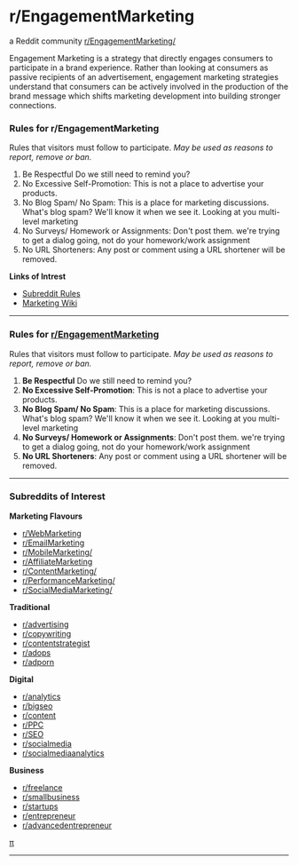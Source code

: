 # r/EngagementMarketing
a Reddit community [r/EngagementMarketing/](https://www.reddit.com/r/EngagementMarketing/)

Engagement Marketing is a strategy that directly engages consumers to participate in a brand experience. Rather than looking at consumers as passive recipients of an advertisement, engagement marketing strategies understand that consumers can be actively involved in the production of the brand message which shifts marketing development into building stronger connections.

### Rules for r/EngagementMarketing
Rules that visitors must follow to participate.
*May be used as reasons to report, remove or ban.*

1. Be Respectful Do we still need to remind you?
2. No Excessive Self-Promotion: This is not a place to advertise your products.
3. No Blog Spam/ No Spam: This is a place for marketing discussions. What's blog spam? We'll know it when we see it. Looking at you multi-level marketing
4. No Surveys/ Homework or Assignments: Don't post them. we're trying to get a dialog going, not do your homework/work assignment
5. No URL Shorteners: Any post or comment using a URL shortener will be removed.

**Links of Intrest**

- [Subreddit Rules](https://www.reddit.com/r/EngagementMarketing/about/rules/)
- [Marketing Wiki](https://www.reddit.com/r/EngagementMarketing/wiki/index)

---

### Rules for [r/EngagementMarketing](https://www.reddit.com/r/EngagementMarketing/about/rules/ "Visit the Rules!") ###
Rules that visitors must follow to participate. *May be used as reasons to report, remove or ban.*

1. **Be Respectful** Do we still need to remind you?
2. **No Excessive Self-Promotion**: This is not a place to advertise your products.
3. **No Blog Spam/ No Spam**: This is a place for marketing discussions. What's blog spam? We'll know it when we see it. Looking at you multi-level marketing
4. **No Surveys/ Homework or Assignments**: Don't post them. we're trying to get a dialog going, not do your homework/work assignment
5. **No URL Shorteners**: Any post or comment using a URL shortener will be removed.

---

### Subreddits of Interest ###

**Marketing Flavours**

- [r/WebMarketing](https://www.reddit.com/r/webmarketing/)
- [r/EmailMarketing](https://www.reddit.com/r/Emailmarketing/)
- [r/MobileMarketing/](https://www.reddit.com/r/mobilemarketing/)
- [r/AffiliateMarketing](https://www.reddit.com/r/Affiliatemarketing/)
- [r/ContentMarketing/](https://www.reddit.com/r/ContentMarketing/)
- [r/PerformanceMarketing/](https://www.reddit.com/r/PerformanceMarketing/)
- [r/SocialMediaMarketing/](https://www.reddit.com/r/SocialMediaMarketing/)

**Traditional**

- [r/advertising](https://www.reddit.com/r/advertising/)
- [r/copywriting](https://www.reddit.com/r/copywriting/)
- [r/contentstrategist](https://www.reddit.com/r/contentstrategist)
- [r/adops](https://www.reddit.com/r/adops/)
- [r/adporn](https://www.reddit.com/r/AdPorn/)

**Digital**

- [r/analytics](https://www.reddit.com/r/analytics/)
- [r/bigseo](https://www.reddit.com/r/bigseo/)
- [r/content](https://www.reddit.com/r/content/)
- [r/PPC](https://www.reddit.com/r/PPC/)
- [r/SEO](https://www.reddit.com/r/SEO/)
- [r/socialmedia](https://www.reddit.com/r/socialmedia/)
- [r/socialmediaanalytics](https://www.reddit.com/r/socialmediaanalytics/)

**Business**

- [r/freelance](https://www.reddit.com/r/freelance/)
- [r/smallbusiness](https://www.reddit.com/r/smallbusiness/)
- [r/startups](https://www.reddit.com/r/startups/)
- [r/entrepreneur](https://www.reddit.com/r/Entrepreneur/)
- [r/advancedentrepreneur](https://www.reddit.com/r/advancedentrepreneur/)

[π](http://redditmetrics.com/r/EngagementMarketing "you found a secret!")

---
